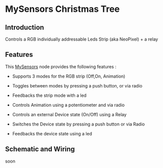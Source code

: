 # MySensors Christmas Tree

## Introduction

Controls a RGB individually addressable Leds Strip (aka NeoPixel) +  a relay

## Features

This [MySensors](https://www.mysensors.org/)  node provides the following features :

- Supports 3 modes for the RGB strip (Off,On, Animation)
- Toggles between modes by pressing a push button, or via radio
- Feedbacks the strip mode with a led
- Controls Animation using a potentiometer and via radio

- Controls an external Device state (On/Off) using a Relay
- Switches the Device state by pressing a push button or via Radio
- Feedbacks the device state using a led


## Schematic and Wiring

soon